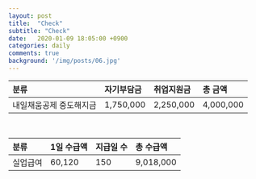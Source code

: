 ```yaml
---
layout: post
title:  "Check"
subtitle: "Check"
date:   2020-01-09 18:05:00 +0900
categories: daily
comments: true
background: '/img/posts/06.jpg'
---
```


| 분류 | 자기부담금 | 취업지원금 | 총 금액 |
| :-------- | :-------- | :-------- | :-------- | 
| 내일채움공제 중도해지금 | 1,750,000 | 2,250,000 | 4,000,000 |

<br>

| 분류 | 1일 수급액 | 지급일 수 | 총 수급액 |
| :-------- | :-------- | :-------- | :-------- |
| 실업급여 | 60,120 | 150 | 9,018,000 |